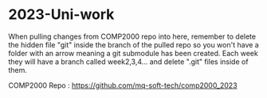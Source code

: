 # 2023-Uni-work
When pulling changes from COMP2000 repo into here, remember to delete the hidden file "git" inside the branch of the pulled repo so you won't have a folder with an arrow meaning a git submodule has been created.
Each week they will have a branch called week2,3,4... and delete ".git" files inside of them.

COMP2000 Repo : https://github.com/mq-soft-tech/comp2000_2023
